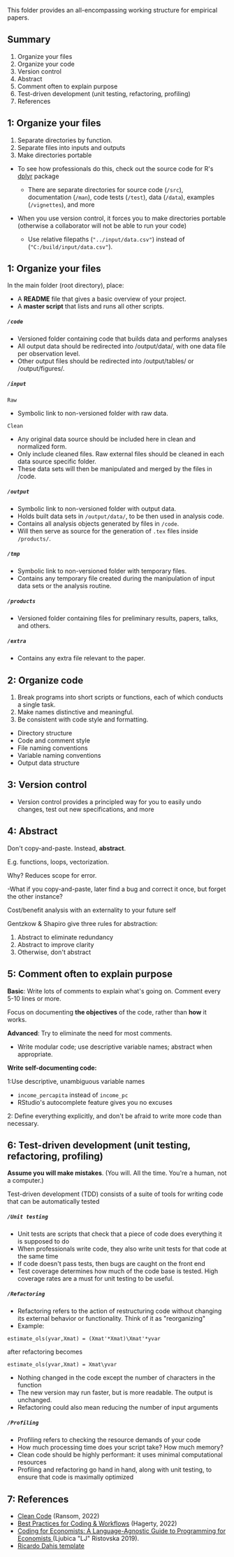 This folder provides an all-encompassing working structure for empirical papers.

## Summary
1. Organize your files
2. Organize your code
3. Version control
4. Abstract 
5. Comment often to explain purpose
6. Test-driven development (unit testing, refactoring, profiling)
7. References






## 1: Organize your files

1. Separate directories by function.
2. Separate files into inputs and outputs
3. Make directories portable

- To see how professionals do this, check out the source code for R's [dplyr](https://github.com/tidyverse/dplyr) package
     - There are separate directories for source code (`/src`), documentation (`/man`), code tests (`/test`), data (`/data`), examples (`/vignettes`), and more

- When you use version control, it forces you to make directories portable (otherwise a collaborator will not be able to run your code)
     - Use relative filepaths (`"../input/data.csv"`) instead of (`"C:/build/input/data.csv"`).





## 1: Organize your files

In the main folder (root directory), place:

- A **README** file that gives a basic overview of your project.
- A **master script** that lists and runs all other scripts.


##### `/code`
- Versioned folder containing code that builds data and performs analyses
- All output data should be redirected into /output/data/, with one data file per observation level.
- Other output files should be redirected into /output/tables/ or /output/figures/.



##### `/input`

`Raw`

- Symbolic link to non-versioned folder with raw data.

`Clean`

- Any original data source should be included here in clean and normalized form.
- Only include cleaned files. Raw external files should be cleaned in each data source specific folder.
-  These data sets will then be manipulated and merged by the files in /code.

##### `/output`

- Symbolic link to non-versioned folder with output data.
- Holds built data sets in `/output/data/`, to be then used in analysis code.
- Contains all analysis objects generated by files in `/code`.
- Will then serve as source for the generation of `.tex` files inside `/products/`.




 ##### `/tmp`

- Symbolic link to non-versioned folder with temporary files.
- Contains any temporary file created during the manipulation of input data sets or the analysis routine.

##### `/products`

- Versioned folder containing files for preliminary results, papers, talks, and others.

 ##### `/extra`

- Contains any extra file relevant to the paper.




## 2: Organize code

1. Break programs into short scripts or functions, each of which conducts a single task.
2. Make names distinctive and meaningful.
3. Be consistent with code style and formatting.
  - Directory structure
  - Code and comment style
  - File naming conventions
  - Variable naming conventions
  - Output data structure


## 3: Version control

- Version control provides a principled way for you to easily undo changes, test out new specifications, and more

## 4: Abstract 


Don't copy-and-paste. Instead, **abstract**.

E.g. functions, loops, vectorization.

Why? Reduces scope for error.

-What if you copy-and-paste, later find a bug and correct it once, but forget the other instance?

Cost/benefit analysis with an externality to your future self

Gentzkow & Shapiro give three rules for abstraction:

1. Abstract to eliminate redundancy
2. Abstract to improve clarity
3. Otherwise, don't abstract

## 5: Comment often to explain purpose


**Basic**: Write lots of comments to explain what's going on. Comment every 5-10 lines or more.

Focus on documenting **the objectives** of the code, rather than **how** it works.

**Advanced**: Try to eliminate the need for most comments.

- Write modular code; use descriptive variable names; abstract when appropriate.

**Write self-documenting code:**

1:Use descriptive, unambiguous variable names

 - ``income_percapita`` instead of ``income_pc``
 - RStudio's autocomplete feature gives you no excuses

2: Define everything explicitly, and don't be afraid to write more code than necessary.


## 6: Test-driven development (unit testing, refactoring, profiling)

**Assume you will make mistakes**. (You will. All the time. You're a human, not a computer.)

Test-driven development (TDD) consists of a suite of tools for writing code that can be automatically tested

##### `/Unit testing`

- Unit tests are scripts that check that a piece of code does everything it is supposed to do
- When professionals write code, they also write unit tests for that code at the same time
- If code doesn't pass tests, then bugs are caught on the front end
- Test coverage determines how much of the code base is tested. High coverage rates are a must for unit testing to be useful.


##### `/Refactoring`

- Refactoring refers to the action of restructuring code without changing its external behavior or functionality. Think of it as "reorganizing"
- Example:

``estimate_ols(yvar,Xmat) = (Xmat'*Xmat)\Xmat'*yvar ``

after refactoring becomes

``estimate_ols(yvar,Xmat) = Xmat\yvar ``


- Nothing changed in the code except the number of characters in the function
- The new version may run faster, but is more readable. The output is unchanged.
- Refactoring could also mean reducing the number of input arguments


##### `/Profiling`


- Profiling refers to checking the resource demands of your code
- How much processing time does your script take? How much memory?
- Clean code should be highly performant: it uses minimal computational resources
- Profiling and refactoring go hand in hand, along with unit testing, to ensure that code is maximally optimized

## 7: References

- [Clean Code](https://raw.githack.com/OU-PhD-Econometrics/fall-2022/master/LectureNotes/01a-CleanCode/01aslides.html#1) (Ransom, 2022)
- [Best Practices for Coding & Workflows](https://raw.githack.com/msu-econ-data-analytics/course-materials/main/lecture-slides/07-Best-Practices/07-Best-Practices.html#25) (Hagerty, 2022)
- [Coding for Economists: A Language-Agnostic Guide to Programming for Economists  ](https://scholar.harvard.edu/files/ristovska/files/coding_for_econs_20190221.pdf) (Ljubica "LJ" Ristovska 2019).
- [Ricardo Dahis template](https://github.com/rdahis/paper_template)
